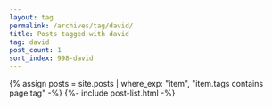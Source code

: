 ```yaml
---
layout: tag
permalink: /archives/tag/david/
title: Posts tagged with david
tag: david
post_count: 1
sort_index: 998-david
---
```

{% assign posts = site.posts | where_exp: "item", "item.tags contains page.tag" -%}
{%- include post-list.html -%}
